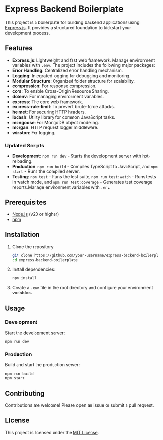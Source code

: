# Express Backend Boilerplate

This project is a boilerplate for building backend applications using [Express.js](https://expressjs.com/). It provides a structured foundation to kickstart your development process.

## Features

- **Express.js**: Lightweight and fast web framework.
  Manage environment variables with `.env`. The project includes the following major packages:
- **Error Handling**: Centralized error handling mechanism.
- **Logging**: Integrated logging for debugging and monitoring.
- **Modular Structure**: Organized folder structure for scalability.
- **compression**: For response compression.
- **cors**: To enable Cross-Origin Resource Sharing.
- **dotenv**: For managing environment variables.
- **express**: The core web framework.
- **express-rate-limit**: To prevent brute-force attacks.
- **helmet**: For securing HTTP headers.
- **lodash**: Utility library for common JavaScript tasks.
- **mongoose**: For MongoDB object modeling.
- **morgan**: HTTP request logger middleware.
- **winston**: For logging.

### Updated Scripts

- **Development**: `npm run dev` - Starts the development server with hot-reloading.
- **Production**: `npm run build` - Compiles TypeScript to JavaScript, and `npm start` - Runs the compiled server.
- **Testing**: `npm test` - Runs the test suite, `npm run test:watch` - Runs tests in watch mode, and `npm run test:coverage` - Generates test coverage reports.Manage environment variables with `.env`.

## Prerequisites

- [Node.js](https://nodejs.org/) (v20 or higher)
- [npm](https://www.npmjs.com/)

## Installation

1. Clone the repository:

   ```bash
   git clone https://github.com/your-username/express-backend-boilerplate.git
   cd express-backend-boilerplate
   ```

2. Install dependencies:

   ```bash
   npm install
   ```

3. Create a `.env` file in the root directory and configure your environment variables.

## Usage

### Development

Start the development server:

```bash
npm run dev
```

### Production

Build and start the production server:

```bash
npm run build
npm start
```

## Contributing

Contributions are welcome! Please open an issue or submit a pull request.

## License

This project is licensed under the [MIT License](LICENSE).
